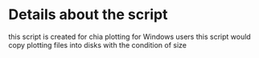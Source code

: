 # Details about the script
this script is created for chia plotting for Windows users
this script would copy plotting files into disks with the condition of size